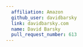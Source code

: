 ```yaml
---
  affiliation: Amazon
  github_user: davidbarsky
  link: davidbarsky.com
  name: David Barsky
  pull_request_number: 613
---
```

